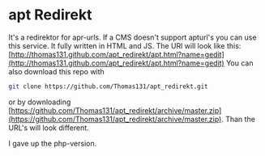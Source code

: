 apt Redirekt
============

It's a redirektor for apr-urls. If a CMS doesn't support apturl's you can use this service. It fully written in HTML and JS. The URl will look like this: [http://thomas131.github.com/apt_redirekt/apt.html?name=gedit](http://thomas131.github.com/apt_redirekt/apt.html?name=gedit) You can also download this repo with 
```sh
git clone https://github.com/Thomas131/apt_redirekt.git
```
or by downloading [https://github.com/Thomas131/apt_redirekt/archive/master.zip](https://github.com/Thomas131/apt_redirekt/archive/master.zip). Than the URL's will look different.

I gave up the php-version.
